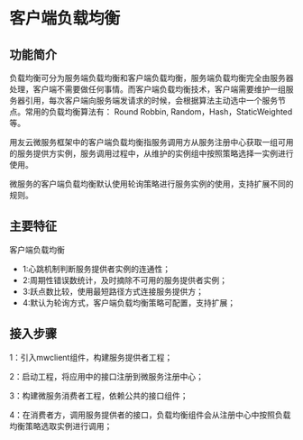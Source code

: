 # 客户端负载均衡

## 功能简介

负载均衡可分为服务端负载均衡和客户端负载均衡，服务端负载均衡完全由服务器处理，客户端不需要做任何事情。而客户端负载均衡技术，客户端需要维护一组服务器引用，每次客户端向服务端发请求的时候，会根据算法主动选中一个服务节点。常用的负载均衡算法有： Round Robbin,  Random，Hash，StaticWeighted等。

用友云微服务框架中的客户端负载均衡指服务调用方从服务注册中心获取一组可用的服务提供方实例，服务调用过程中，从维护的实例组中按照策略选择一实例进行使用。

微服务的客户端负载均衡默认使用轮询策略进行服务实例的使用，支持扩展不同的规则。

## 主要特征

客户端负载均衡

- 1:心跳机制判断服务提供者实例的连通性；
- 2:周期性错误数统计，及时摘除不可用的服务提供者实例；
- 3:跃点数比较，使用最短路径方式连接服务提供方；
- 4:默认为轮询方式，客户端负载均衡策略可配置，支持扩展；


## 接入步骤

1：引入mwclient组件，构建服务提供者工程；

2：启动工程，将应用中的接口注册到微服务注册中心；

3：构建微服务消费者工程，依赖公共的接口组件；

4：在消费者方，调用服务提供者的接口，负载均衡组件会从注册中心中按照负载均衡策略选取实例进行调用；
